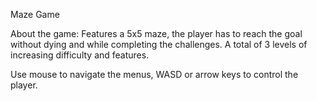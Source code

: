 Maze Game

About the game: Features a 5x5 maze, the player has to reach the goal without dying and while completing the challenges. A total of 3 levels of increasing difficulty and features.

Use mouse to navigate the menus, WASD or arrow keys to control the player.
